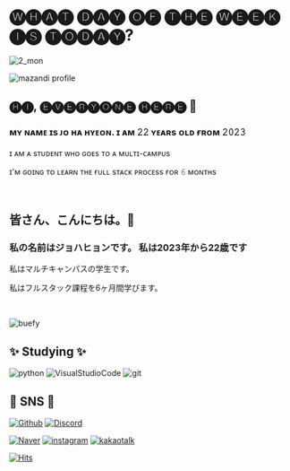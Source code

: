 # 🅦🅗🅐🅣 🅓🅐🅨 🅞🅕 🅣🅗🅔 🅦🅔🅔🅚 🅘🅢 🅣🅞🅓🅐🅨?

![2_mon](https://user-images.githubusercontent.com/121528432/210174370-64f346f0-e7a3-49f0-abd0-947265f973e7.png)


![mazandi profile](http://mazandi.herokuapp.com/api?handle={Jo-hahyeon}&theme=cold)

## 🅗🅘, 🅔🅥🅔🅡🅨🅞🅝🅔 🅗🅔🅡🅔 👋

### **ᴍʏ ɴᴀᴍᴇ ɪs ᴊᴏ ʜᴀ ʜʏᴇᴏɴ. ɪ ᴀᴍ 𝟸𝟸 ʏᴇᴀʀs ᴏʟᴅ ғʀᴏᴍ 𝟸𝟶𝟸𝟹**

ɪ ᴀᴍ ᴀ sᴛᴜᴅᴇɴᴛ ᴡʜᴏ ɢᴏᴇs ᴛᴏ ᴀ ᴍᴜʟᴛɪ-ᴄᴀᴍᴘᴜs

ɪ'ᴍ ɢᴏɪɴɢ ᴛᴏ ʟᴇᴀʀɴ ᴛʜᴇ ғᴜʟʟ sᴛᴀᴄᴋ ᴘʀᴏᴄᴇss ғᴏʀ 𝟼 ᴍᴏɴᴛʜs

<br>

## 皆さん、こんにちは。👋

### **私の名前はジョハヒョンです。 私は2023年から22歳です**

私はマルチキャンパスの学生です。

私はフルスタック課程を6ヶ月間学びます。

<br>

![buefy](https://github-readme-stats.vercel.app/api?username=Jo-hahyeon&show_icons=true&hide=contribs,prs&cache_seconds=86400&theme=buefy)

<!--START_SECTION:waka-->
<!--END_SECTION:waka-->

## ✨ Studying ✨

![python](https://img.shields.io/badge/python-ffffff?style=for-the-badge&logo=python)
![VisualStudioCode](https://img.shields.io/badge/VisualStudioCode-ffffff?style=for-the-badge&logo=VisualStudioCode)
![git](https://img.shields.io/badge/git-ffffff?style=for-the-badge&logo=git)


## 🦄 SNS 🦄

[![Github](https://img.shields.io/badge/Github-ffffff?style=for-the-badge&logo=Github&logoColor=ff69b4)](https://github.com/Jo-hahyeon)
[![Discord](https://img.shields.io/badge/Discord-ffffff?style=for-the-badge&logo=Discord)](https://discord.gg/DZZJCVCntv)

[![Naver](https://img.shields.io/badge/Naver-ffffff?style=for-the-badge&logo=Naver)](https://blog.naver.com/mizzu_02)
[![instagram](https://img.shields.io/badge/instagram-ffffff?style=for-the-badge&logo=instagram)](https://www.instagram.com/_adorable__3/)
[![kakaotalk](https://img.shields.io/badge/kakaotalk-ffffff?style=for-the-badge&logo=kakaotalk)](https://open.kakao.com/o/seCDITVe)












[![Hits](https://hits.seeyoufarm.com/api/count/incr/badge.svg?url=https%3A%2F%2Fgithub.com%2FJo-hahyeon&count_bg=%23FF5BAB&title_bg=%23FFE4F2&icon=furrynetwork.svg&icon_color=%23FF2FB1&title=hyeon&edge_flat=false)](https://hits.seeyoufarm.com)
